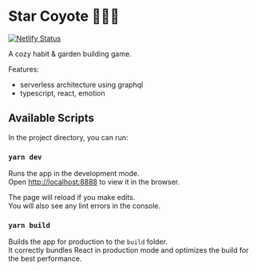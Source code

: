 # Star Coyote 🌿🍄🐝

[![Netlify Status](https://api.netlify.com/api/v1/badges/87076d37-d957-411c-89c0-3b77ec00c3ba/deploy-status)](https://app.netlify.com/sites/elaborate-tarsier-fd8a8f/deploys)

A cozy habit & garden building game.

Features:

- serverless architecture using graphql
- typescript, react, emotion

## Available Scripts

In the project directory, you can run:

### `yarn dev`

Runs the app in the development mode.\
Open [http://localhost:8888](http://localhost:8888) to view it in the browser.

The page will reload if you make edits.\
You will also see any lint errors in the console.

### `yarn build`

Builds the app for production to the `build` folder.\
It correctly bundles React in production mode and optimizes the build for the best performance.
